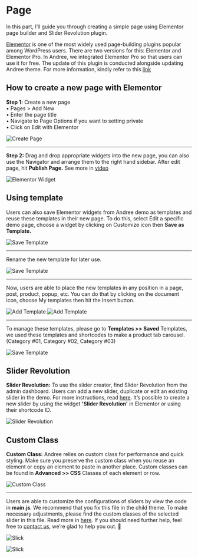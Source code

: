 # Page

In this part, I’ll guide you through creating a simple page using Elementor page builder and Slider Revolution plugin.

[Elementor](https://elementor.com/) is one of the most widely used page-building plugins popular among WordPress users. There are two versions for this: Elementor and Elementor Pro. In Andree, we integrated Elementor Pro so that users can use it for free. The update of this plugin is conducted alongside updating Andree theme. For more information, kindly refer to this [link](https://docs.elementor.com/)

## How to create a new page with Elementor

**Step 1:** Create a new page <br>
•	Pages > Add New <br>
•	Enter the page title <br>
•	Navigate to Page Options if you want to setting private <br>
•	Click on Edit with Elementor

![Create Page](images/create-page.png)

---

**Step 2:** Drag and drop appropriate widgets into the new page, you can also use the Navigator and arrange them to the right hand sidebar. After edit page, hit **Publish Page.**  See more in [video](https://www.youtube.com/watch?v=xYrvjaSJH_M&t=487s)

![Elementor Widget](images/add-elementor-widget.png)

## Using template

Users can also save Elementor widgets from Andree demo as templates and reuse these templates in their new page. To do this, select Edit a specific demo page, choose a widget by clicking on Customize icon then **Save as Template.**  

![Save Template](images/save-template-01.png)

---

Rename the new template for later use.

![Save Template](images/save-template-02.png)

---

Now, users are able to place the new templates in any position in a page, post, product, popup, etc. You can do that by clicking on the document icon, choose My templates then hit the Insert button.

![Add Template](images/add-template-01.png)
![Add Template](images/add-template-02.png)

---

To manage these templates, please go to **Templates >> Saved** Templates, we used these templates and shortcodes to make a product tab carousel. (Category #01, Category #02, Category #03)

![Save Template](images/save-template-03.png)

## Slider Revolution

**Slider Revolution:** To use the slider creator, find Slider Revolution from the admin dashboard. Users can add a new slider, duplicate or edit an existing slider in the demo. For more instructions, read [here](https://www.themepunch.com/support-center/). It’s possible to create a new slider by using the widget **'Slider Revolution'** in Elementor or using their shortcode ID.

![Slider Revolution](images/slider-revolution.png)

## Custom Class

**Custom Class:** Andree relies on custom class for performance and quick styling. Make sure you preserve the custom class when you reuse an element or copy an element to paste in another place. Custom classes can be found in **Advanced >> CSS** Classes of each element or row.

![Custom Class](images/advance-css.png)

---

Users are able to customize the configurations of sliders by view the code in **main.js**. We recommend that you fix this file in the child theme. To make necessary adjustments, please find the custom classes of the selected slider in this file. Read more in [here](https://kenwheeler.github.io/slick/). If you should need further help, feel free to [contact us](https://thememove.ticksy.com/), we’re glad to help you out. 🤗

![Slick](images/andree-slick.png)

![Slick](images/andree-slick-02.png)